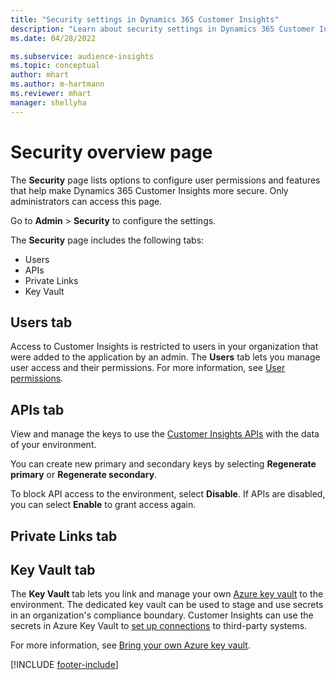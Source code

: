 ```yaml
---
title: "Security settings in Dynamics 365 Customer Insights"
description: "Learn about security settings in Dynamics 365 Customer Insights."
ms.date: 04/28/2022

ms.subservice: audience-insights
ms.topic: conceptual
author: mhart
ms.author: m-hartmann
ms.reviewer: mhart
manager: shellyha
---
```


# Security overview page

The **Security** page lists options to configure user permissions and features that help make Dynamics 365 Customer Insights more secure. Only administrators can access this page. 

Go to **Admin** > **Security** to configure the settings.

The **Security** page includes the following tabs:
- Users
- APIs
- Private Links
- Key Vault

## Users tab

Access to Customer Insights is restricted to users in your organization that were added to the application by an admin. The **Users** tab lets you manage user access and their permissions. For more information, see [User permissions](permissions.md).

## APIs tab

View and manage the keys to use the [Customer Insights APIs](apis.md) with the data of your environment.

You can create new primary and secondary keys by selecting **Regenerate primary** or **Regenerate secondary**. 

To block API access to the environment, select **Disable**. If APIs are disabled, you can select **Enable** to grant access again.

## Private Links tab



## Key Vault tab

The **Key Vault** tab lets you link and manage your own [Azure key vault](/azure/key-vault/general/basic-concepts) to the environment.
The dedicated key vault can be used to stage and use secrets in an organization's compliance boundary. Customer Insights can use the secrets in Azure Key Vault to [set up connections](connections.md) to third-party systems.

For more information, see [Bring your own Azure key vault](use-azure-key-vault.md).


[!INCLUDE [footer-include](includes/footer-banner.md)]
